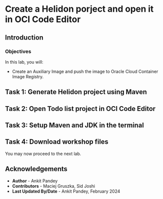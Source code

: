 # Create a Helidon porject and open it in OCI Code Editor

## Introduction



### Objectives

In this lab, you will:

* Create an Auxiliary Image and push the image to Oracle Cloud Container Image Registry.

## Task 1: Generate Helidon project using Maven  


## Task 2: Open Todo list project in OCI Code Editor


## Task 3: Setup Maven and JDK in the terminal


## Task 4: Download workshop files 


You may now proceed to the next lab.

## Acknowledgements

* **Author** -  Ankit Pandey
* **Contributors** - Maciej Gruszka, Sid Joshi
* **Last Updated By/Date** - Ankit Pandey, February 2024